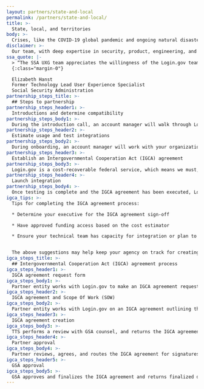 ```yaml
---
layout: partners/state-and-local
permalink: /partners/state-and-local/
title: >-
  State, local, and territories
body: >-
  Crises, like the COVID-19 global pandemic and ongoing natural disasters, make it more urgent than ever for the public to gain fast and easy access to their benefits and services. The General Services Administration’s (GSA) Technology Transformation Services (TTS) realizes the burden this has put on state and local governments. Our team, with deep expertise in security, product, engineering, and user experience, is seeking state, local, and territory government partners that want to take advantage of all that Login.gov has to offer.
disclaimer: >-
  Our team, with deep expertise in security, product, engineering, and user experience, is seeking state and local government partners that want to take advantage of all that Login.gov has to offer for their federally funded programs. **TTS must limit engagements with state and local entities to work that is linked to federal programs in which TTS is uniquely positioned to provide assistance.** As such, your program must be federally funded or linked to a federal program such as the United States Digital Services (USDS). 
ssa_quote: |-
  > “The SSA UXG team appreciates the willingness of the Login.gov team to listen to our goals, concerns, and questions, then work with us to identify a path forward that will benefit the customers (end users) of SSA and other federal agencies. The team’s flexibility and willingness to hear our suggestions is very much appreciated. We enjoy brainstorming together and sharing research findings as we try to help each other move forward.”
  {:class="margin-0"}

  Elizabeth Hanst
  Former Technology Lead User Experience Specialist
  Social Security Administration
partnership_steps_title: >-
  ## Steps to partnership
partnership_steps_header1: >-
  Introductions and determine compatibility
partnership_steps_body1: >-
  During the introduction call, an account manager will walk through Login.gov services and answer any questions that you have. This step will determine if Login.gov is a good fit for your agency. [Contact our Partnerships Team to get started](/partners/contact/){:class="external-link"}.
partnership_steps_header2: >-
  Estimate usage and test integrations
partnership_steps_body2: >-
  During onboarding, an account manager will work with your organization to estimate usage and provide a cost estimator. Once you’ve created your application and implemented an identity protocol, you can register it in the test environment dashboard and start testing. We advise at least two to three weeks for your team to test and integrate with Login.gov. [Learn more about the sandbox environment](https://developers.login.gov/testing/#how-to-get-started){:class="external-link"}.
partnership_steps_header3: >-
  Establish an Intergovernmental Cooperation Act (IGCA) agreement
partnership_steps_body3: >-
  Login.gov is a cost-recoverable federal service, which means we must, by law, charge for our work. Our partnership and financial engagement will be governed by an Intergovernmental Cooperation Act (IGCA) agreement. An IGCA agreement is a contract between a federal agency and a non-federal entity, like a state or local government. For Login.gov, these are the contracts we have with state, local, and territory governments that let them use Login.gov as partners/clients. [Learn more about the IGCA process below](/partners/state-and-local/#intergovernmental-cooperation-act-igca-process).
partnership_steps_header4: >-
  Launch integration
partnership_steps_body4: >-
  Once testing is complete and the IGCA agreement has been executed, Login.gov aims to launch your integration within two weeks.
igca_tips: >-
  Tips for completing the IGCA agreement process:

  * Determine your executive for the IGCA agreement sign-off

  * Have approved funding access based on the cost estimator

  * Ensure your technical team has capacity for integration or plan to hire a team


  The above suggestions may help keep your agency on track for creating the IGCA agreement and receiving proper approvals.
igca_steps_title: >-
  ## Intergovernmental Cooperation Act (IGCA) agreement process
igca_steps_header1: >-
  IGCA agreement request form
igca_steps_body1: >-
  Partner entity works with Login.gov to make an IGCA agreement request letter, which requires signature by the executive of the entity (the governor of a state, mayor of a city, or designated governmental official delegated from the chief of the executive).
igca_steps_header2: >-
  IGCA agreement and Scope Of Work (SOW)
igca_steps_body2: >-
  Partner entity works with Login.gov on an IGCA agreement outlining the SOW.
igca_steps_header3: >-
  IGCA agreement creation
igca_steps_body3: >-
  TTS performs a review with GSA counsel, and returns the IGCA agreement to the partner entity ready for signatures.
igca_steps_header4: >-
  Partner approval
igca_steps_body4: >-
  Partner reviews, agrees, and routes the IGCA agreement for signatures to return to TTS.
igca_steps_header5: >-
  GSA approval
igca_steps_body5: >-
  GSA approves and finalizes the IGCA agreement and returns finalized documents to the partner.
---
```


